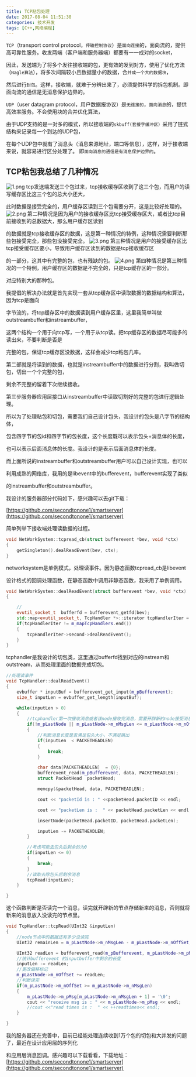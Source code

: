 ```yaml
---
title: TCP粘包处理
date: 2017-08-04 11:51:30
categories: 技术开发
tags: [C++,网络编程]
---
```

`TCP`（transport control protocol，`传输控制协议`）是`面向连接`的，面向流的，提供高可靠性服务。收发两端（客户端和服务器端）都要有一一成对的socket，

因此，发送端为了将多个发往接收端的包，更有效的发到对方，使用了优化方法（`Nagle算法`），将多次间隔较小且数据量小的数据，合`并成一个大的数据块`，

然后进行`封包`。这样，接收端，就难于分辨出来了，必须提供科学的拆包机制。即面向流的通信是无消息保护边界的。

`UDP`（user datagram protocol，用户数据报协议）是`无连接的`，`面向消息`的，提供高效率服务。不会使用块的合并优化算法，

由于UDP支持的是一对多的模式，所以接收端的`skbuff(套接字缓冲区）`采用了链式结构来记录每一个到达的UDP包，

在每个UDP包中就有了消息头（消息来源地址，端口等信息），这样，对于接收端来说，就容易进行区分处理了。 即`面向消息的通信是有消息保护边界的`。
<!-- more -->
## TCP粘包我总结了几种情况
![1.png](cpptcpnian/1.png)
tcp发送端发送三个包过来，tcp接收缓存区收到了这三个包，而用户的读写缓存区比这三个包的总大小还大，

此时数据是接受完全的，用户缓存区读到三个包需要分开，这是比较好处理的。
![2.png](cpptcpnian/2.png)
第二种情况是因为用户的接收缓存区比tcp接受缓存区大，或者比tcp目前接收到的总数据大，那么用户缓存区读到

的数据就是tcp接收缓存区的数据，这是第一种情况的特例，这种情况需要判断那些包接受完全，那些包没接受完全。
![3.png](cpptcpnian/3.png)
第三种情况是用户的接受缓存区比tcp接受缓存区要小，导致用户缓存区读到的数据是tcp接收缓存区

的一部分，这其中有完整的包，也有残缺的包。
![4.png](cpptcpnian/4.png)
第四种情况是第三种情况的一个特例，用户缓存区的数据是不完全的，只是tcp缓存区的一部分。

对应特别大的那种包。

我提倡的解决办法就是首先实现一套从tcp缓存区中读取数据的数据结构和算法，因为tcp是面向

字节流的，将tcp缓存区中的数据读到用户缓存区里，这里我简单叫做outstreambuffer和instreambuffer，

这两个结构一个用于向tcp写，一个用于从tcp读。把tcp缓存区的数据尽可能多的读出来，不要判断是否是

完整的包，保证tcp缓存区没数据，这样会减少tcp粘包几率。

第二部就是将读到的数据，也就是instreambuffer中的数据进行分割，我叫做切包，切出一个个完整的包，

剩余不完整的留着下次继续接收。

第三步服务器应用层接口从instreambuffer中读取切割好的完整的包进行逻辑处理。

 

所以为了处理粘包和切包，需要我们自己设计包头，我设计的包头是八字节的结构体，

包含四字节的包id和四字节的包长度，这个长度既可以表示包头+消息体的长度，

也可以表示后面消息体的长度。我设计的是表示后面消息体的长度。

而上面所说的instreambuffer和outstreambuffer用户可以自己设计实现，也可以

利用成熟的网络库，我用的是libevent中的bufferevent，bufferevent实现了类似

的instreambuffer和outstreambuffer。

我设计的服务器部分代码如下，感兴趣可以去git下载：

[https://github.com/secondtonone1/smartserver](https://github.com/secondtonone1/smartserver)

简单列举下接收端处理读数据的过程。
``` cpp
void NetWorkSystem::tcpread_cb(struct bufferevent *bev, void *ctx)
{
    getSingleton().dealReadEvent(bev, ctx);
}
```

networksystem是单例模式，处理读事件。因为静态函数tcpread_cb是libevent

设计格式的回调处理函数，在静态函数中调用非静态函数，我采用了单例调用。

``` cpp
void NetWorkSystem::dealReadEvent(struct bufferevent *bev, void *ctx)
{

    //
    evutil_socket_t  bufferfd = bufferevent_getfd(bev);
    std::map<evutil_socket_t, TcpHandler *>::iterator tcpHandlerIter = m_mapTcpHandlers.find(bufferfd);
    if(tcpHandlerIter != m_mapTcpHandlers.end())
    {
        tcpHandlerIter->second->dealReadEvent();
    }
}
```
tcphandler是我设计的切包类，这里通过bufferfd找到对应的instream和outstream，从而处理里面的数据完成切包。
``` cpp
//处理读事件
void TcpHandler::dealReadEvent()
{
    evbuffer * inputBuf = bufferevent_get_input(m_pBufferevent);
    size_t inputLen = evbuffer_get_length(inputBuf);

    while(inputLen > 0)
    {
        //tcphandler第一次接收消息或者该node接收完消息，需要开辟新的node接受消息
        if(!m_pLastNode || m_pLastNode->m_nMsgLen <= m_pLastNode->m_nOffSet)
        {
            //判断消息长度是否满足包头大小，不满足跳出
            if(inputLen  < PACKETHEADLEN)
            {
                break;
            }

            char data[PACKETHEADLEN]  = {0};
            bufferevent_read(m_pBufferevent, data, PACKETHEADLEN);
            struct PacketHead  packetHead;

            memcpy(&packetHead, data, PACKETHEADLEN);

            cout << "packetId is : " <<packetHead.packetID << endl;

            cout << "packetLen is :  " << packetHead.packetLen << endl;

            insertNode(packetHead.packetID, packetHead.packetLen);

            inputLen -= PACKETHEADLEN;
        }

        //考虑可能去包头后剩余的为0
        if(inputLen <= 0)
        {
            break;
        }
        //读取去除包头后剩余消息
        tcpRead(inputLen);
    }

}
```
这个函数判断是否读完一个消息，读完就开辟新的节点存储新来的消息，否则就将新来的消息放入没读完的节点里。
``` cpp
void TcpHandler::tcpRead(UInt32 &inputLen)
{
    //node节点中的数据还有多少没读完
    UInt32 remainLen = m_pLastNode->m_nMsgLen - m_pLastNode->m_nOffSet;

    UInt32 readLen = bufferevent_read(m_pBufferevent, m_pLastNode->m_pMsg + m_pLastNode->m_nOffSet, remainLen);
    //统计bufferevent 的inputbuffer中剩余的长度
    inputLen -= readLen;
    //更改偏移标记
    m_pLastNode->m_nOffSet += readLen;
    //判断读完
    if(m_pLastNode->m_nOffSet >= m_pLastNode->m_nMsgLen)
    {
        m_pLastNode->m_pMsg[m_pLastNode->m_nMsgLen + 1] = '\0'; 
        cout << "receive msg is : " << m_pLastNode->m_pMsg << endl;
        //cout <<"read times is :  " << ++readtimes<< endl;
    }

}
```
我的服务器还在完善中，目前已经能处理连续收到1万个包的切包和大并发的问题了，最近在设计应用层的序列化

和应用层消息回调。感兴趣可以下载看看，下载地址：[https://github.com/secondtonone1/smartserver](https://github.com/secondtonone1/smartserver)